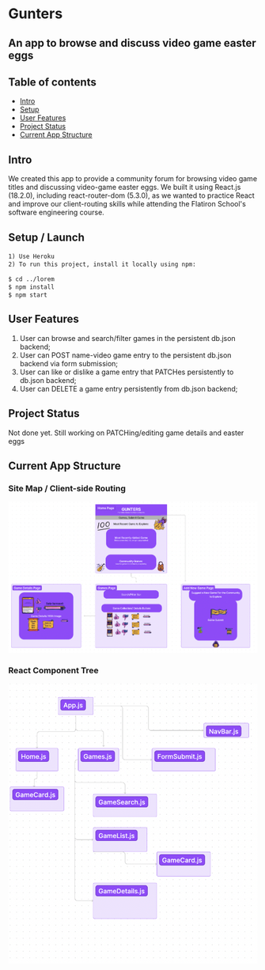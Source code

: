 # Gunters
## An app to browse and discuss video game easter eggs

## Table of contents
* [Intro](#intro)
* [Setup](#setup)
* [User Features](#user-features)
* [Project Status](#project-status)
* [Current App Structure](#current-app-structure)

## Intro 
We created this app to provide a community forum for browsing video game titles and discussing video-game easter eggs. We built it using React.js (18.2.0), including react-router-dom (5.3.0), as we wanted to practice React and improve our client-routing skills while attending the Flatiron School's software engineering course. 

## Setup / Launch
    1) Use Heroku
    2) To run this project, install it locally using npm:

```
$ cd ../lorem
$ npm install
$ npm start
```

## User Features
1) User can browse and search/filter games in the persistent db.json backend;
2) User can POST name-video game entry to the persistent db.json backend via form submission;
3) User can like or dislike a game entry that PATCHes persistently to db.json backend;
4) User can DELETE a game entry persistently from db.json backend;

## Project Status
Not done yet. Still working on PATCHing/editing game details and easter eggs

## Current App Structure
### Site Map / Client-side Routing
<img src="./public/Site_Map.png" alt="image of site map">

### React Component Tree
<img src="./public/React_component_tree.png" alt="image of React component tree">
